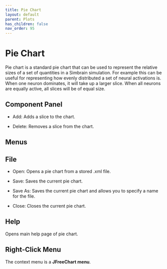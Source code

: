 ```yaml
---
title: Pie Chart
layout: default
parent: Plots
has_children: false
nav_order: 95
---
```


# Pie Chart

Pie chart is a standard pie chart that can be used to represent the relative sizes of a set of quantities in a Simbrain simulation. For example this can be useful for representing how evenly distributed a set of neural activations is. When one neuron dominates, it will take up a larger slice. When all neurons are equally active, all slices will be of equal size.

## Component Panel

- Add: Adds a slice to the chart.

- Delete: Removes a slice from the chart.

## Menus

## File

- Open: Opens a pie chart from a stored .xml file.

- Save: Saves the current pie chart.

- Save As: Saves the current pie chart and allows you to specify a name for the file.

- Close: Closes the current pie chart.

## Help

Opens main help page of pie chart.

## Right-Click Menu

The context menu is a **JFreeChart menu**.